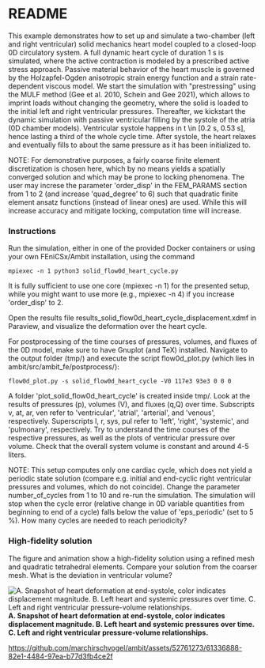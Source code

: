 # README #

This example demonstrates how to set up and simulate a two-chamber (left and right ventricular) solid mechanics heart model coupled to a closed-loop
0D circulatory system. A full dynamic heart cycle of duration 1 s is simulated, where the active contraction is modeled by a prescribed active stress approach.
Passive material behavior of the heart muscle is governed by the Holzapfel-Ogden anisotropic strain energy function and a strain rate-dependent viscous
model.
We start the simulation with "prestressing" using the MULF method (Gee et al. 2010, Schein and Gee 2021), which allows to imprint loads without changing the geometry,
where the solid is loaded to the initial left and right ventricular pressures.
Thereafter, we kickstart the dynamic simulation with passive ventricular filling by the systole of the atria (0D chamber models). Ventricular systole
happens in t \in [0.2 s, 0.53 s], hence lasting a third of the whole cycle time. After systole, the heart relaxes and eventually fills to about the same pressure
as it has been initialized to.

NOTE: For demonstrative purposes, a fairly coarse finite element discretization is chosen here, which by no means yields a spatially converged solution and which
may be prone to locking phenomena. The user may increse the parameter 'order_disp' in the FEM_PARAMS section from 1 to 2 (and increase 'quad_degree' to 6)
such that quadratic finite element ansatz functions (instead of linear ones) are used. While this will increase accuracy and mitigate locking, computation time will
increase.


### Instructions ###

Run the simulation, either in one of the provided Docker containers or using your own FEniCSx/Ambit installation, using the command
```
mpiexec -n 1 python3 solid_flow0d_heart_cycle.py
```
It is fully sufficient to use one core (mpiexec -n 1) for the presented setup, while you might want to use more (e.g., mpiexec -n 4) if you increase 'order_disp' to 2.

Open the results file results_solid_flow0d_heart_cycle_displacement.xdmf in Paraview, and visualize the deformation over the heart cycle.

For postprocessing of the time courses of pressures, volumes, and fluxes of the 0D model, make sure to have Gnuplot (and TeX) installed.
Navigate to the output folder (tmp/) and execute the script flow0d_plot.py (which lies in ambit/src/ambit_fe/postprocess/):
```
flow0d_plot.py -s solid_flow0d_heart_cycle -V0 117e3 93e3 0 0 0
```
A folder 'plot_solid_flow0d_heart_cycle' is created inside tmp/. Look at the results of pressures (p), volumes (V), and fluxes (q,Q) over time.
Subscripts v, at, ar, ven refer to 'ventricular', 'atrial', 'arterial', and 'venous', respectively. Superscripts l, r, sys, pul refer to 'left', 'right', 'systemic', and
'pulmonary', respectively.
Try to understand the time courses of the respective pressures, as well as the plots of ventricular pressure over volume.
Check that the overall system volume is constant and around 4-5 liters.

NOTE: This setup computes only one cardiac cycle, which does not yield a periodic state solution (compare e.g. initial and end-cyclic right ventricular pressures and volumes,
which do not coincide). Change the parameter number_of_cycles from 1 to 10 and re-run the simulation. The simulation will stop when the cycle error (relative change in 
0D variable quantities from beginning to end of a cycle) falls below the value of 'eps_periodic' (set to 5 %). How many cycles are needed to reach periodicity?

### High-fidelity solution

The figure and animation show a high-fidelity solution using a refined mesh and quadratic tetrahedral elements. Compare your solution from the coarser mesh. What is the deviation
in ventricular volume?

![A. Snapshot of heart deformation at end-systole, color indicates displacement magnitude. B. Left heart and systemic pressures over time. C. Left and right ventricular pressure-volume relationships.](https://github.com/marchirschvogel/ambit/assets/52761273/f830fc81-2e5a-4abd-9fd9-7b02c101e446)
**A. Snapshot of heart deformation at end-systole, color indicates displacement magnitude. B. Left heart and systemic pressures over time. C. Left and right ventricular pressure-volume relationships.**

https://github.com/marchirschvogel/ambit/assets/52761273/61336888-82e1-4484-97ea-b77d3fb4ce2f
